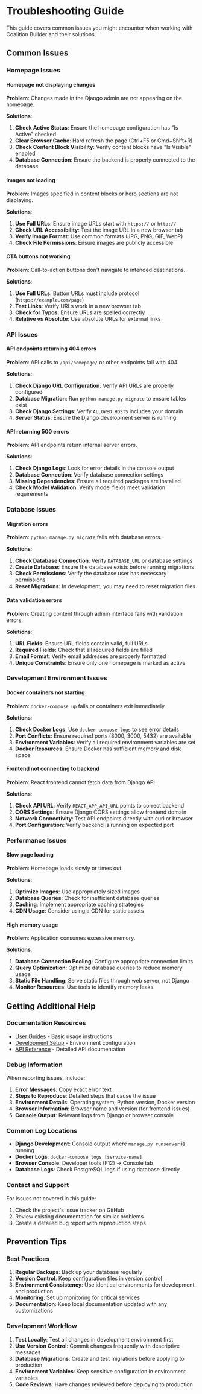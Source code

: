 # Troubleshooting Guide

This guide covers common issues you might encounter when working with Coalition Builder and their solutions.

## Common Issues

### Homepage Issues

#### Homepage not displaying changes

**Problem**: Changes made in the Django admin are not appearing on the homepage.

**Solutions**:

1. **Check Active Status**: Ensure the homepage configuration has "Is Active" checked
2. **Clear Browser Cache**: Hard refresh the page (Ctrl+F5 or Cmd+Shift+R)
3. **Check Content Block Visibility**: Verify content blocks have "Is Visible" enabled
4. **Database Connection**: Ensure the backend is properly connected to the database

#### Images not loading

**Problem**: Images specified in content blocks or hero sections are not displaying.

**Solutions**:

1. **Use Full URLs**: Ensure image URLs start with `https://` or `http://`
2. **Check URL Accessibility**: Test the image URL in a new browser tab
3. **Verify Image Format**: Use common formats (JPG, PNG, GIF, WebP)
4. **Check File Permissions**: Ensure images are publicly accessible

#### CTA buttons not working

**Problem**: Call-to-action buttons don't navigate to intended destinations.

**Solutions**:

1. **Use Full URLs**: Button URLs must include protocol (`https://example.com/page`)
2. **Test Links**: Verify URLs work in a new browser tab
3. **Check for Typos**: Ensure URLs are spelled correctly
4. **Relative vs Absolute**: Use absolute URLs for external links

### API Issues

#### API endpoints returning 404 errors

**Problem**: API calls to `/api/homepage/` or other endpoints fail with 404.

**Solutions**:

1. **Check Django URL Configuration**: Verify API URLs are properly configured
2. **Database Migration**: Run `python manage.py migrate` to ensure tables exist
3. **Check Django Settings**: Verify `ALLOWED_HOSTS` includes your domain
4. **Server Status**: Ensure the Django development server is running

#### API returning 500 errors

**Problem**: API endpoints return internal server errors.

**Solutions**:

1. **Check Django Logs**: Look for error details in the console output
2. **Database Connection**: Verify database connection settings
3. **Missing Dependencies**: Ensure all required packages are installed
4. **Check Model Validation**: Verify model fields meet validation requirements

### Database Issues

#### Migration errors

**Problem**: `python manage.py migrate` fails with database errors.

**Solutions**:

1. **Check Database Connection**: Verify `DATABASE_URL` or database settings
2. **Create Database**: Ensure the database exists before running migrations
3. **Check Permissions**: Verify the database user has necessary permissions
4. **Reset Migrations**: In development, you may need to reset migration files

#### Data validation errors

**Problem**: Creating content through admin interface fails with validation errors.

**Solutions**:

1. **URL Fields**: Ensure URL fields contain valid, full URLs
2. **Required Fields**: Check that all required fields are filled
3. **Email Format**: Verify email addresses are properly formatted
4. **Unique Constraints**: Ensure only one homepage is marked as active

### Development Environment Issues

#### Docker containers not starting

**Problem**: `docker-compose up` fails or containers exit immediately.

**Solutions**:

1. **Check Docker Logs**: Use `docker-compose logs` to see error details
2. **Port Conflicts**: Ensure required ports (8000, 3000, 5432) are available
3. **Environment Variables**: Verify all required environment variables are set
4. **Docker Resources**: Ensure Docker has sufficient memory and disk space

#### Frontend not connecting to backend

**Problem**: React frontend cannot fetch data from Django API.

**Solutions**:

1. **Check API URL**: Verify `REACT_APP_API_URL` points to correct backend
2. **CORS Settings**: Ensure Django CORS settings allow frontend domain
3. **Network Connectivity**: Test API endpoints directly with curl or browser
4. **Port Configuration**: Verify backend is running on expected port

### Performance Issues

#### Slow page loading

**Problem**: Homepage loads slowly or times out.

**Solutions**:

1. **Optimize Images**: Use appropriately sized images
2. **Database Queries**: Check for inefficient database queries
3. **Caching**: Implement appropriate caching strategies
4. **CDN Usage**: Consider using a CDN for static assets

#### High memory usage

**Problem**: Application consumes excessive memory.

**Solutions**:

1. **Database Connection Pooling**: Configure appropriate connection limits
2. **Query Optimization**: Optimize database queries to reduce memory usage
3. **Static File Handling**: Serve static files through web server, not Django
4. **Monitor Resources**: Use tools to identify memory leaks

## Getting Additional Help

### Documentation Resources

- [User Guides](../user-guides/content-management.md) - Basic usage instructions
- [Development Setup](../development/setup.md) - Environment configuration
- [API Reference](../api/index.md) - Detailed API documentation

### Debug Information

When reporting issues, include:

1. **Error Messages**: Copy exact error text
2. **Steps to Reproduce**: Detailed steps that cause the issue
3. **Environment Details**: Operating system, Python version, Docker version
4. **Browser Information**: Browser name and version (for frontend issues)
5. **Console Output**: Relevant logs from Django or browser console

### Common Log Locations

- **Django Development**: Console output where `manage.py runserver` is running
- **Docker Logs**: `docker-compose logs [service-name]`
- **Browser Console**: Developer tools (F12) → Console tab
- **Database Logs**: Check PostgreSQL logs if using database directly

### Contact and Support

For issues not covered in this guide:

1. Check the project's issue tracker on GitHub
2. Review existing documentation for similar problems
3. Create a detailed bug report with reproduction steps

## Prevention Tips

### Best Practices

1. **Regular Backups**: Back up your database regularly
2. **Version Control**: Keep configuration files in version control
3. **Environment Consistency**: Use identical environments for development and production
4. **Monitoring**: Set up monitoring for critical services
5. **Documentation**: Keep local documentation updated with any customizations

### Development Workflow

1. **Test Locally**: Test all changes in development environment first
2. **Use Version Control**: Commit changes frequently with descriptive messages
3. **Database Migrations**: Create and test migrations before applying to production
4. **Environment Variables**: Keep sensitive configuration in environment variables
5. **Code Reviews**: Have changes reviewed before deploying to production
